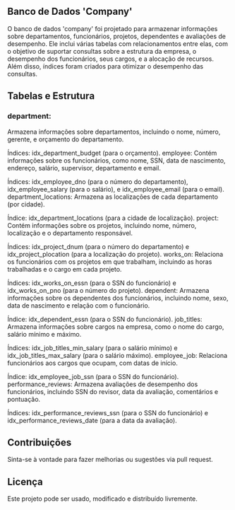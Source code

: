 ## Banco de Dados 'Company'
O banco de dados 'company' foi projetado para armazenar informações sobre departamentos, funcionários, projetos, dependentes e avaliações de desempenho. Ele inclui várias tabelas com relacionamentos entre elas, com o objetivo de suportar consultas sobre a estrutura da empresa, o desempenho dos funcionários, seus cargos, e a alocação de recursos. Além disso, índices foram criados para otimizar o desempenho das consultas.

## Tabelas e Estrutura
### department:
Armazena informações sobre departamentos, incluindo o nome, número, gerente, e orçamento do departamento.

Índices: idx_department_budget (para o orçamento).
employee:
Contém informações sobre os funcionários, como nome, SSN, data de nascimento, endereço, salário, supervisor, departamento e email.

Índices: idx_employee_dno (para o número do departamento), idx_employee_salary (para o salário), e idx_employee_email (para o email).
department_locations:
Armazena as localizações de cada departamento (por cidade).

Índice: idx_department_locations (para a cidade de localização).
project:
Contém informações sobre os projetos, incluindo nome, número, localização e o departamento responsável.

Índices: idx_project_dnum (para o número do departamento) e idx_project_plocation (para a localização do projeto).
works_on:
Relaciona os funcionários com os projetos em que trabalham, incluindo as horas trabalhadas e o cargo em cada projeto.

Índices: idx_works_on_essn (para o SSN do funcionário) e idx_works_on_pno (para o número do projeto).
dependent:
Armazena informações sobre os dependentes dos funcionários, incluindo nome, sexo, data de nascimento e relação com o funcionário.

Índice: idx_dependent_essn (para o SSN do funcionário).
job_titles:
Armazena informações sobre cargos na empresa, como o nome do cargo, salário mínimo e máximo.

Índices: idx_job_titles_min_salary (para o salário mínimo) e idx_job_titles_max_salary (para o salário máximo).
employee_job:
Relaciona funcionários aos cargos que ocupam, com datas de início.

Índice: idx_employee_job_ssn (para o SSN do funcionário).
performance_reviews:
Armazena avaliações de desempenho dos funcionários, incluindo SSN do revisor, data da avaliação, comentários e pontuação.

Índices: idx_performance_reviews_ssn (para o SSN do funcionário) e idx_performance_reviews_date (para a data da avaliação).

## Contribuições

Sinta-se à vontade para fazer melhorias ou sugestões via pull request.

## Licença

Este projeto pode ser usado, modificado e distribuído livremente.
